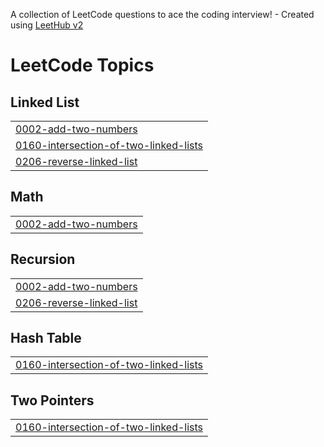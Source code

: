 A collection of LeetCode questions to ace the coding interview! - Created using [LeetHub v2](https://github.com/arunbhardwaj/LeetHub-2.0)
<!---LeetCode Topics Start-->
# LeetCode Topics
## Linked List
|  |
| ------- |
| [0002-add-two-numbers](https://github.com/asad0206/NeetCode-Soln./tree/master/0002-add-two-numbers) |
| [0160-intersection-of-two-linked-lists](https://github.com/asad0206/NeetCode-Soln./tree/master/0160-intersection-of-two-linked-lists) |
| [0206-reverse-linked-list](https://github.com/asad0206/NeetCode-Soln./tree/master/0206-reverse-linked-list) |
## Math
|  |
| ------- |
| [0002-add-two-numbers](https://github.com/asad0206/NeetCode-Soln./tree/master/0002-add-two-numbers) |
## Recursion
|  |
| ------- |
| [0002-add-two-numbers](https://github.com/asad0206/NeetCode-Soln./tree/master/0002-add-two-numbers) |
| [0206-reverse-linked-list](https://github.com/asad0206/NeetCode-Soln./tree/master/0206-reverse-linked-list) |
## Hash Table
|  |
| ------- |
| [0160-intersection-of-two-linked-lists](https://github.com/asad0206/NeetCode-Soln./tree/master/0160-intersection-of-two-linked-lists) |
## Two Pointers
|  |
| ------- |
| [0160-intersection-of-two-linked-lists](https://github.com/asad0206/NeetCode-Soln./tree/master/0160-intersection-of-two-linked-lists) |
<!---LeetCode Topics End-->